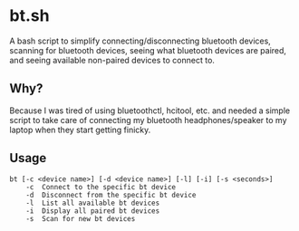 # bt.sh

A bash script to simplify connecting/disconnecting bluetooth devices, scanning for bluetooth devices, seeing what bluetooth devices are paired, and seeing available non-paired devices to connect to.

## Why?

Because I was tired of using bluetoothctl, hcitool, etc. and needed a simple script to take care of connecting my bluetooth headphones/speaker to my laptop when they start getting finicky.

## Usage

```
bt [-c <device name>] [-d <device name>] [-l] [-i] [-s <seconds>]
	-c  Connect to the specific bt device
	-d  Disconnect from the specific bt device
	-l  List all available bt devices
	-i  Display all paired bt devices
	-s  Scan for new bt devices
```


